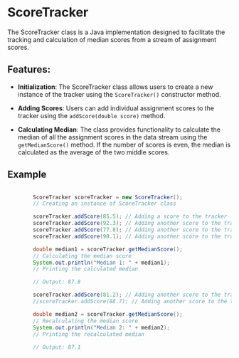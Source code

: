 # ScoreTracker 

The ScoreTracker class is a Java implementation designed to facilitate the tracking and calculation of median scores from a stream of assignment scores. 

## Features:

 - **Initialization**: The ScoreTracker class allows users to create a new instance of the tracker using the `ScoreTracker()` constructor method.

- **Adding Scores**: Users can add individual assignment scores to the tracker using the `addScore(double score)` method.

- **Calculating Median**: The class provides functionality to calculate the median of all the assignment scores in the data stream using the `getMedianScore()` method. If the number of scores is even, the median is calculated as the average of the two middle scores.

## Example

``` java

        ScoreTracker scoreTracker = new ScoreTracker(); 
        // Creating an instance of ScoreTracker class

        scoreTracker.addScore(85.5); // Adding a score to the tracker
        scoreTracker.addScore(92.3); // Adding another score to the tracker
        scoreTracker.addScore(77.8); // Adding another score to the tracker
        scoreTracker.addScore(90.1); // Adding another score to the tracker

        double median1 = scoreTracker.getMedianScore(); 
        // Calculating the median score
        System.out.println("Median 1: " + median1); 
        // Printing the calculated median

        // Output: 87.8 

        scoreTracker.addScore(81.2); // Adding another score to the tracker
        //scoreTracker.addScore(88.7); // Adding another score to the tracker

        double median2 = scoreTracker.getMedianScore(); 
        // Recalculating the median score
        System.out.println("Median 2: " + median2); 
        // Printing the recalculated median
    
        // Output: 87.1
